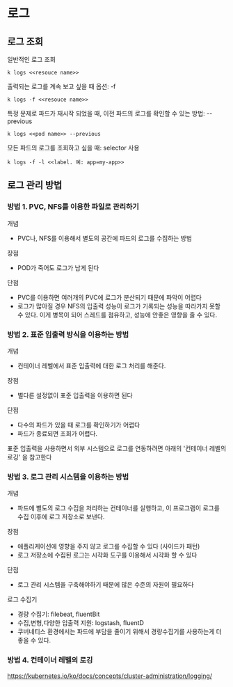 # 로그
## 로그 조회
일반적인 로그 조회
```
k logs <<resouce name>>
```

출력되는 로그를 계속 보고 싶을 때 옵션: -f
```
k logs -f <<resouce name>>
```

특정 문제로 파드가 재시작 되었을 때, 이전 파드의 로그를 확인할 수 있는 방법: --previous
```
k logs <<pod name>> --previous
```

모든 파드의 로그를 조회하고 싶을 때: selector 사용
```
k logs -f -l <<label. 예: app=my-app>>
```


## 로그 관리 방법
### 방법 1. PVC, NFS를 이용한 파일로 관리하기
개념
- PVC나, NFS를 이용해서 별도의 공간에 파드의 로그를 수집하는 방법

장점
- POD가 죽어도 로그가 남게 된다

단점
- PVC를 이용하면 여러개의 PVC에 로그가 분산되기 때문에 파악이 어렵다
- 로그가 많아질 경우 NFS의 입출력 성능이 로그가 기록되는 성능을 따라가지 못할 수 있다. 이게 병목이 되어 스레드를 점유하고, 성능에 안좋은 영향을 줄 수 있다. 

### 방법 2. 표준 입출력 방식을 이용하는 방법
개념
- 컨테이너 레벨에서 표준 입출력에 대한 로그 처리를 해준다. 

장점
- 별다른 설정없이 표준 입출력을 이용하면 된다

단점
- 다수의 파드가 있을 때 로그를 확인하기가 어렵다
- 파드가 종료되면 조회가 어렵다. 

표준 입출력을 사용하면서 외부 시스템으로 로그를 연동하려면 아래의 '컨테이너 레벨의 로깅' 을 참고한다

### 방법 3. 로그 관리 시스템을 이용하는 방법
개념
- 파드에 별도의 로그 수집을 처리하는 컨테이너를 실행하고, 이 프로그램이 로그를 수집 이후에 로그 저장소로 보낸다.

장점
- 애플리케이션에 영향을 주지 않고 로그를 수집할 수 있다 (사이드카 패턴)
- 로그 저장소에 수집된 로그는 시각화 도구를 이용해서 시각화 할 수 있다

단점
- 로그 관리 시스템을 구축해야하기 때문에 많은 수준의 자원이 필요하다

로그 수집기
- 경량 수집기: filebeat, fluentBit
- 수집,변형,다양한 입출력 지원: logstash, fluentD
- 쿠버네티스 환경에서는 파드에 부담을 줄이기 위해서 경량수집기를 사용하는게 더 좋을 수 있다.

### 방법 4. 컨테이너 레벨의 로깅
https://kubernetes.io/ko/docs/concepts/cluster-administration/logging/